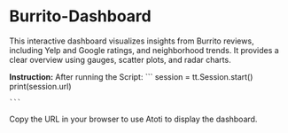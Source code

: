 # Burrito-Dashboard


This interactive dashboard visualizes insights from Burrito reviews, including Yelp and Google ratings, and neighborhood trends. 
It provides a clear overview using gauges, scatter plots, and radar charts.

**Instruction:** After running the Script: 
    ```
    session = tt.Session.start()
    print(session.url)
    
    ```
Copy the URL in your browser to use Atoti to display the dashboard.
